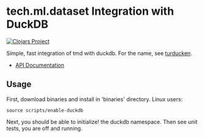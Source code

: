 # tech.ml.dataset Integration with DuckDB

[![Clojars Project](https://clojars.org/com.cnuernber/tmducken/latest-version.svg)](https://clojars.org/com.cnuernber/tmducken)

Simple, fast integration of tmd with duckdb.  For the name, see 
[turducken](https://en.wikipedia.org/wiki/Turducken).

* [API Documentation](https://cnuernber.github.io/tmducken/)


## Usage

First, download binaries and install in 'binaries' directory.  Linux users:

```console
source scripts/enable-duckdb
```

Next, you should be able to initialize! the duckdb namespace.  Then 
see unit tests, you are off and running.
